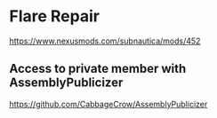 # Flare Repair
https://www.nexusmods.com/subnautica/mods/452
## Access to private member with AssemblyPublicizer
https://github.com/CabbageCrow/AssemblyPublicizer